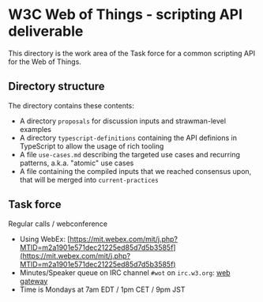 # W3C Web of Things - scripting API deliverable 

This directory is the work area of the Task force for a common scripting API for the Web of Things.

## Directory structure

The directory contains these contents:

* A directory ``proposals`` for discussion inputs and strawman-level examples
* A directory ``typescript-definitions`` containing the API definions in TypeScript to allow the usage of rich tooling
* A file ``use-cases.md`` describing the targeted use cases and recurring patterns, a.k.a. "atomic" use cases
* A file containing the compiled inputs that we reached consensus upon, that will be merged into ``current-practices``

## Task force 

Regular calls / webconference 

* Using WebEx: [https://mit.webex.com/mit/j.php?MTID=m2a1901e571dec21225ed85d7d5b3585f](https://mit.webex.com/mit/j.php?MTID=m2a1901e571dec21225ed85d7d5b3585f)
* Minutes/Speaker queue on IRC channel ``#wot``  on ``irc.w3.org``: [web gateway](http://irc.w3.org/?channels=wot)
* Time is Mondays at 7am EDT / 1pm CET / 9pm JST

